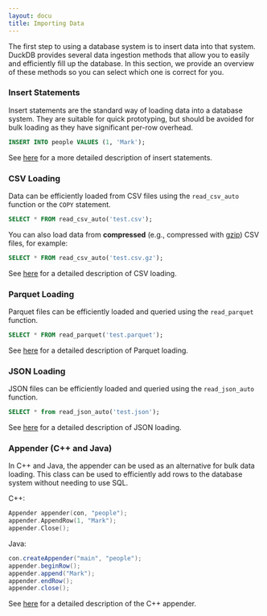 ```yaml
---
layout: docu
title: Importing Data
---
```

The first step to using a database system is to insert data into that system. DuckDB provides several data ingestion methods that allow you to easily and efficiently fill up the database. In this section, we provide an overview of these methods so you can select which one is correct for you.

### Insert Statements
Insert statements are the standard way of loading data into a database system. They are suitable for quick prototyping, but should be avoided for bulk loading as they have significant per-row overhead.

```sql
INSERT INTO people VALUES (1, 'Mark');
```

See [here](../data/insert) for a more detailed description of insert statements.

### CSV Loading
Data can be efficiently loaded from CSV files using the `read_csv_auto` function or the `COPY` statement.

```sql
SELECT * FROM read_csv_auto('test.csv');
```

You can also load data from **compressed** (e.g., compressed with [gzip](https://www.gzip.org/)) CSV files, for example:

```sql
SELECT * FROM read_csv_auto('test.csv.gz');
```

See [here](../data/csv) for a detailed description of CSV loading.

### Parquet Loading
Parquet files can be efficiently loaded and queried using the `read_parquet` function.

```sql
SELECT * FROM read_parquet('test.parquet');
```

See [here](../data/parquet) for a detailed description of Parquet loading.

### JSON Loading
JSON files can be efficiently loaded and queried using the `read_json_auto` function.

```sql
SELECT * from read_json_auto('test.json');
```

See [here](../data/json) for a detailed description of JSON loading.

### Appender (C++ and Java)

In C++ and Java, the appender can be used as an alternative for bulk data loading. This class can be used to efficiently add rows to the database system without needing to use SQL.

C++:

```cpp
Appender appender(con, "people");
appender.AppendRow(1, "Mark");
appender.Close();
```

Java:

```java
con.createAppender("main", "people");
appender.beginRow();
appender.append("Mark");
appender.endRow();
appender.close();
```

See [here](../data/appender) for a detailed description of the C++ appender.
